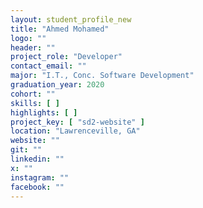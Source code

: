 ```yaml
---
layout: student_profile_new
title: "Ahmed Mohamed"
logo: ""
header: ""
project_role: "Developer"
contact_email: ""
major: "I.T., Conc. Software Development"
graduation_year: 2020
cohort: ""
skills: [ ]
highlights: [ ]
project_key: [ "sd2-website" ]
location: "Lawrenceville, GA"
website: ""
git: ""
linkedin: ""
x: ""
instagram: ""
facebook: ""
---
```

